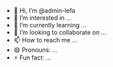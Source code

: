 - 👋 Hi, I’m @admin-lefa
- 👀 I’m interested in ...
- 🌱 I’m currently learning ...
- 💞️ I’m looking to collaborate on ...
- 📫 How to reach me ...
- 😄 Pronouns: ...
- ⚡ Fun fact: ...

<!---
admin-lefa/admin-lefa is a ✨ special ✨ repository because its `README.md` (this file) appears on your GitHub profile.
You can click the Preview link to take a look at your changes.
--->
